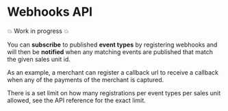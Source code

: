 <!-- START_METADATA
---
title: Introduction to the Webhooks API
sidebar_label: Introduction
sidebar_position: 1
hide_table_of_contents: true
pagination_next: null
pagination_prev: null
---
END_METADATA -->

# Webhooks API

💥 Work in progress 💥

You can **subscribe** to published **event types** by registering webhooks and
will then be **notified** when any matching events are published that match the
given sales unit id.

As an example, a merchant can register a callback url to receive a callback when
any of the payments of the merchant is captured.

There is a set limit on how many registrations per event types per sales unit
allowed, see the API reference for the exact limit.